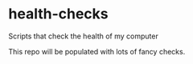 # health-checks

Scripts that check the health of my computer

This repo will be populated with lots of fancy checks.
